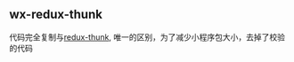 ## wx-redux-thunk
代码完全复制与[redux-thunk](https://github.com/reduxjs/redux-thunk), 唯一的区别，为了减少小程序包大小，去掉了校验的代码